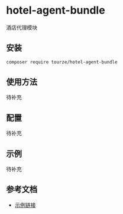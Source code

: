 # hotel-agent-bundle

酒店代理模块

## 安装

```bash
composer require tourze/hotel-agent-bundle
```

## 使用方法

待补充

## 配置

待补充

## 示例

待补充

## 参考文档

- [示例链接](https://example.com)
